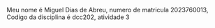 Meu nome é Miguel Dias de Abreu, numero de matricula 2023760013, Codigo da disciplina é dcc202, atividade 3